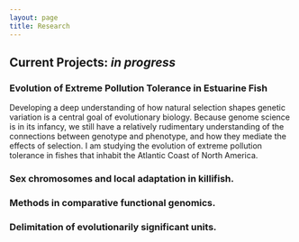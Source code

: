 ```yaml
---
layout: page
title: Research
---
```


## Current Projects: _in progress_

### Evolution of Extreme Pollution Tolerance in Estuarine Fish 

Developing a deep understanding of how natural selection shapes genetic variation is a central goal of evolutionary biology. Because genome science is in its infancy, we still have a relatively rudimentary understanding of the connections between genotype and phenotype, and how they mediate the effects of selection. I am studying the evolution of extreme pollution tolerance in fishes that inhabit the Atlantic Coast of North America. 

### Sex chromosomes and local adaptation in killifish. 

### Methods in comparative functional genomics. 

### Delimitation of evolutionarily significant units. 

